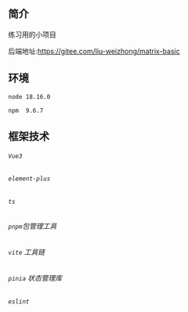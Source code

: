 ## 简介

练习用的小项目

后端地址:https://gitee.com/liu-weizhong/matrix-basic

## 环境

`node 18.16.0`

`npm  9.6.7`

## 框架技术

###### `Vue3`

###### `element-plus`

###### `ts`

###### `pnpm`包管理工具

###### `vite` 工具链

###### `pinia` 状态管理库

###### `eslint`
